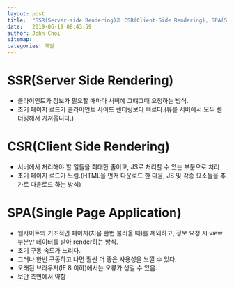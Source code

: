 ```yaml
---
layout: post
title:  "SSR(Server-side Rendering)과 CSR(Client-Side Rendering), SPA(Single Page Application)"
date:   2019-06-19 08:43:59
author: John Choi
sitemap:
categories: 개발
---
```


# SSR(Server Side Rendering)

- 클라이언트가 정보가 필요할 때마다 서버에 그떄그때 요청하는 방식.
- 초기 페이지 로드가 클라이언트 사이드 렌더링보다 빠르다.(뷰를 서버에서 모두 렌더링해서 가져옵니다.)

# CSR(Client Side Rendering)

- 서버에서 처리해야 할 일들을 최대한 줄이고, JS로 처리할 수 있는 부분으로 처리
- 초기 페이지 로드가 느림.(HTML을 먼저 다운로드 한 다음, JS 및 각종 요소들을 추가로 다운로드 하는 방식)

# SPA(Single Page Application)

- 웹사이트의 기초적인 페이지(처음 한번 불러올 때)를 제외하고, 정보 요청 시 view 부분만 데이터를 받아 render하는 방식.
- 초기 구동 속도가 느리다.
- 그러나 한번 구동하고 나면 훨씬 더 좋은 사용성을 느낄 수 있다.
- 오래된 브라우저(IE 8 이하)에서는 오류가 생길 수 있음.
- 보안 측면에서 약함


